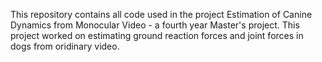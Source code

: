 This repository contains all code used in the project Estimation of Canine Dynamics from Monocular Video - a fourth year Master's project. 
This project worked on estimating ground reaction forces and joint forces in dogs from oridinary video.
